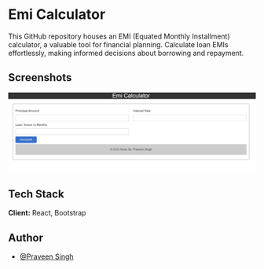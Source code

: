 
# Emi Calculator

This GitHub repository houses an EMI (Equated Monthly Installment) calculator, a valuable tool for financial planning. Calculate loan EMIs effortlessly, making informed decisions about borrowing and repayment.


## Screenshots

[![OpenAI Logo](https://github.com/Praveenskg/Emicalculator/blob/main/public/EmiCal.png?raw=true)](https://emicalculator-praveen.vercel.app/)



## Tech Stack 

**Client:** React,  Bootstrap




## Author

- [@Praveen Singh](https://www.github.com/Praveenskg)

